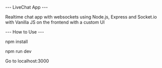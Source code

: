 --- LiveChat App ---

Realtime chat app with websockets using Node.js, Express and Socket.io with Vanilla JS on the frontend with a custom UI

--- How to Use ---

npm install

npm run dev

Go to localhost:3000
